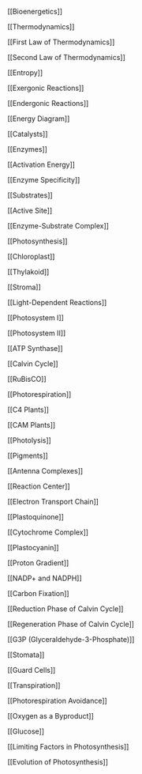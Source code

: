 
[[Bioenergetics]]  

[[Thermodynamics]]  

[[First Law of Thermodynamics]]  

[[Second Law of Thermodynamics]]  

[[Entropy]]  

[[Exergonic Reactions]]  

[[Endergonic Reactions]]  

[[Energy Diagram]]  

[[Catalysts]]  

[[Enzymes]]  

[[Activation Energy]]  

[[Enzyme Specificity]]  

[[Substrates]]  

[[Active Site]]  

[[Enzyme-Substrate Complex]]  


[[Photosynthesis]]  

[[Chloroplast]] 


[[Thylakoid]]  

[[Stroma]]  

[[Light-Dependent Reactions]]  

[[Photosystem I]]  

[[Photosystem II]]  

[[ATP Synthase]]  

[[Calvin Cycle]]  

[[RuBisCO]]  

[[Photorespiration]]  

[[C4 Plants]]  

[[CAM Plants]]  

[[Photolysis]]  

[[Pigments]]  

[[Antenna Complexes]]  

[[Reaction Center]]  

[[Electron Transport Chain]]  

[[Plastoquinone]]  

[[Cytochrome Complex]]  

[[Plastocyanin]]  

[[Proton Gradient]]  

[[NADP+ and NADPH]]  

[[Carbon Fixation]]  

[[Reduction Phase of Calvin Cycle]]  

[[Regeneration Phase of Calvin Cycle]]  

[[G3P (Glyceraldehyde-3-Phosphate)]]  

[[Stomata]]  

[[Guard Cells]]  

[[Transpiration]]  

[[Photorespiration Avoidance]]  

[[Oxygen as a Byproduct]]  

[[Glucose]]  

[[Limiting Factors in Photosynthesis]]  

[[Evolution of Photosynthesis]]  

